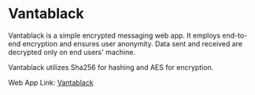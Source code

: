 # Vantablack

Vantablack is a simple encrypted messaging web app. It employs end-to-end encryption and ensures user anonymity. Data sent and received are decrypted only on end users' machine.

Vantablack utilizes Sha256 for hashing and AES for encryption. 

Web App Link: [Vantablack](https://nathanaelmemis.github.io/vantablack/)
